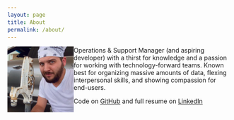 ```yaml
---
layout: page
title: About
permalink: /about/
---
```


<img align="left" src="/assets/profilepic.jpg" height="150px" width="150px">Operations & Support Manager (and aspiring developer) with a thirst for knowledge and a passion for working with technology-forward teams. Known best for organizing massive amounts of data, flexing interpersonal skills, and showing compassion for end-users.

Code on [GitHub](https://github.com/steveafrost) and full resume on [LinkedIn](https://linkedin.com/in/steveafrost)
